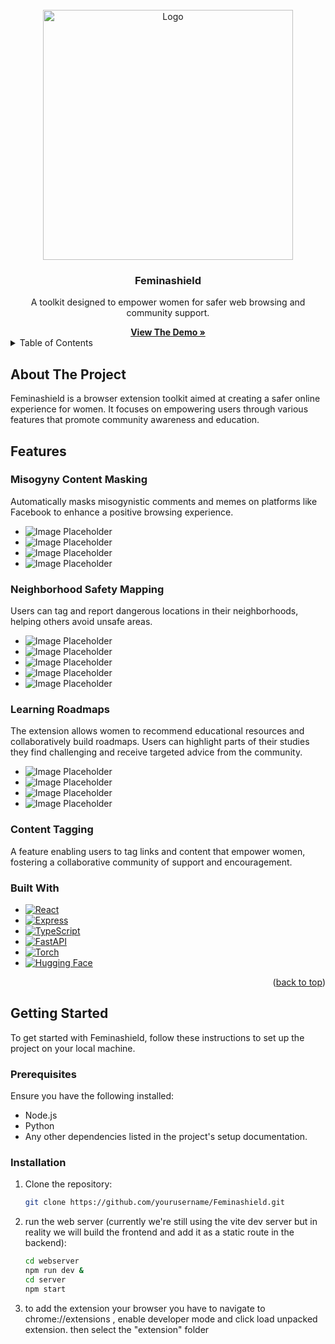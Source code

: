 <!-- PROJECT LOGO -->
<br />
<div align="center">
  <a href="https://github.com/yourusername/Feminashield">
    <img src="./IMGS/logo.png" alt="Logo" width="400" height="400">
  </a>

  <h3 align="center">Feminashield</h3>

  <p align="center">
    A toolkit designed to empower women for safer web browsing and community support.
    <br />
  </p>
  <a href="#"><strong>View The Demo »</strong></a>

</div>

<!-- TABLE OF CONTENTS -->
<details>
  <summary>Table of Contents</summary>
  <ol>
    <li><a href="#about-the-project">About The Project</a></li>
    <li><a href="#features">Features</a></li>
    <li><a href="#built-with">Built With</a></li>
    <li><a href="#getting-started">Getting Started</a>
      <ul>
        <li><a href="#prerequisites">Prerequisites</a></li>
        <li><a href="#installation">Installation</a></li>
      </ul>
    </li>
    <li><a href="#usage">Usage</a></li>
    <li><a href="#contact-us">Contact Us</a></li>
  </ol>
</details>

<!-- ABOUT THE PROJECT -->

## About The Project

Feminashield is a browser extension toolkit aimed at creating a safer online experience for women. It focuses on empowering users through various features that promote community awareness and education.

## Features

### **Misogyny Content Masking**

Automatically masks misogynistic comments and memes on platforms like Facebook to enhance a positive browsing experience.

- ![Image Placeholder](./IMGS/10.png)
- ![Image Placeholder](./IMGS/11.png)
- ![Image Placeholder](./IMGS/12.png)
- ![Image Placeholder](./IMGS/13.png)

### **Neighborhood Safety Mapping**

Users can tag and report dangerous locations in their neighborhoods, helping others avoid unsafe areas.

- ![Image Placeholder](./IMGS/1.png)
- ![Image Placeholder](./IMGS/2.png)
- ![Image Placeholder](./IMGS/3.png)
- ![Image Placeholder](./IMGS/4.png)
- ![Image Placeholder](./IMGS/5.png)

### **Learning Roadmaps**

The extension allows women to recommend educational resources and collaboratively build roadmaps. Users can highlight parts of their studies they find challenging and receive targeted advice from the community.

- ![Image Placeholder](./IMGS/6.png)
- ![Image Placeholder](./IMGS/7.png)
- ![Image Placeholder](./IMGS/8.png)
- ![Image Placeholder](./IMGS/9.png)

### **Content Tagging**

A feature enabling users to tag links and content that empower women, fostering a collaborative community of support and encouragement.

### Built With

- [![React](https://img.shields.io/badge/React-61DAFB?style=for-the-badge&logo=react&logoColor=black)](https://reactjs.org/)
- [![Express](https://img.shields.io/badge/Express-000000?style=for-the-badge&logo=express&logoColor=white)](https://expressjs.com/)
- [![TypeScript](https://img.shields.io/badge/TypeScript-007ACC?style=for-the-badge&logo=typescript&logoColor=white)](https://www.typescriptlang.org/)
- [![FastAPI](https://img.shields.io/badge/FastAPI-005571?style=for-the-badge&logo=fastapi)](https://fastapi.tiangolo.com/)
- [![Torch](https://img.shields.io/badge/PyTorch-EE4C2A?style=for-the-badge&logo=pytorch&logoColor=white)](https://pytorch.org/)
- [![Hugging Face](https://img.shields.io/badge/Hugging%20Face-FF9E00?style=for-the-badge&logo=Huggingface&logoColor=white)](https://huggingface.co/)

<p align="right">(<a href="#readme-top">back to top</a>)</p>

<!-- GETTING STARTED -->

## Getting Started

To get started with Feminashield, follow these instructions to set up the project on your local machine.

### Prerequisites

Ensure you have the following installed:

- Node.js
- Python
- Any other dependencies listed in the project's setup documentation.

### Installation

1. Clone the repository:
   ```bash
   git clone https://github.com/yourusername/Feminashield.git
   ```

2. run the web server (currently we're still using the vite dev server but in reality we will build the frontend and add it as a static route in the backend):
   ```bash
   cd webserver
   npm run dev &
   cd server
   npm start 


3. to add the extension your browser you have to navigate to chrome://extensions , enable developer mode and click load unpacked extension. then select the "extension" folder

